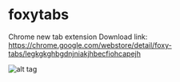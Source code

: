 # foxytabs
Chrome new tab extension
Download link: https://chrome.google.com/webstore/detail/foxy-tabs/legkgkghbgdnjniakjhbecfiohcapejh

![alt tag](https://raw.githubusercontent.com/iyawnlikeadog/foxytabs/master/%40stuff/screenshot_1.jpg?raw=1)
